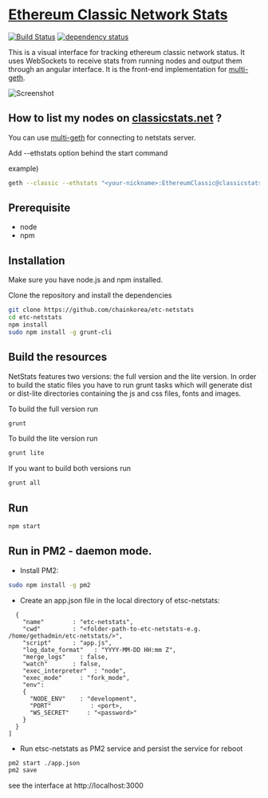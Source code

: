 [Ethereum Classic Network Stats](https://classicstats.net)
============
[![Build Status](https://travis-ci.org/chainkorea/etc-netstats.svg)](https://travis-ci.org/chainkorea/etc-netstats)
[![dependency status](https://david-dm.org/chainkorea/etc-netstats.svg)](https://david-dm.org/chainkorea/etc-netstats)

This is a visual interface for tracking ethereum classic network status. It uses WebSockets to receive stats from running nodes and output them through an angular interface. It is the front-end implementation for [multi-geth](https://github.com/ethereumsocial/multi-geth).

![Screenshot](https://raw.githubusercontent.com/cubedro/eth-netstats/master/src/images/screenshot.jpg?v=0.0.6 "Screenshot")

## How to list my nodes on [classicstats.net](https://classicstats.net) ?

You can use [multi-geth](https://github.com/ethereumsocial/multi-geth) for connecting to netstats server.

Add --ethstats option behind the start command

example)

```bash
geth --classic --ethstats "<your-nickname>:EthereumClassic@classicstats.net"
```

## Prerequisite

* node
* npm

## Installation

Make sure you have node.js and npm installed.

Clone the repository and install the dependencies

```bash
git clone https://github.com/chainkorea/etc-netstats
cd etc-netstats
npm install
sudo npm install -g grunt-cli
```

## Build the resources

NetStats features two versions: the full version and the lite version. In order to build the static files you have to run grunt tasks which will generate dist or dist-lite directories containing the js and css files, fonts and images.


To build the full version run
```bash
grunt
```

To build the lite version run
```bash
grunt lite
```

If you want to build both versions run
```bash
grunt all
```

## Run

```bash
npm start
```

## Run in PM2 - daemon mode.

* Install PM2:
```bash
sudo npm install -g pm2
```

* Create an app.json file in the local directory of etsc-netstats:
```json[
  {
    "name"        : "etc-netstats",
    "cwd"         : "<folder-path-to-etc-netstats-e.g. /home/gethadmin/etc-netstats/>",
    "script"      : "app.js",
    "log_date_format"   : "YYYY-MM-DD HH:mm Z",
    "merge_logs"    : false,
    "watch"       : false,
    "exec_interpreter"  : "node",
    "exec_mode"     : "fork_mode",
    "env":
    {
      "NODE_ENV"    : "development",
      "PORT"           : <port>,
      "WS_SECRET"     : "<password>"
    }
  }
]
```

* Run etsc-netstats as PM2 service and persist the service for reboot
```bash
pm2 start ./app.json
pm2 save
```

see the interface at http://localhost:3000
